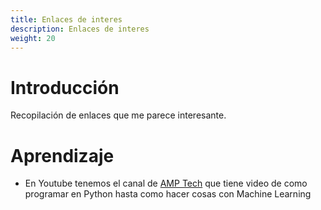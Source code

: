 ```yaml
---
title: Enlaces de interes
description: Enlaces de interes
weight: 20
---
```


# Introducción

Recopilación de enlaces que me parece interesante.

# Aprendizaje

* En Youtube tenemos el canal de [AMP Tech](https://www.youtube.com/channel/UCG4H4Qf-ZU9Ycr_PQ4egqDQ) que tiene video de como programar en Python hasta como hacer cosas con Machine Learning